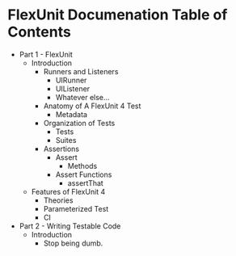 # FlexUnit Documenation Table of Contents #


* Part 1 - FlexUnit
	* Introduction
		* Runners and Listeners
			* UIRunner
			* UIListener
			* Whatever else...
		* Anatomy of A FlexUnit 4 Test
			* Metadata
		* Organization of Tests
			* Tests
			* Suites
		* Assertions
			* Assert
				* Methods
			* Assert Functions
				* assertThat
	* Features of FlexUnit 4
		* Theories
		* Parameterized Test
		* CI
* Part 2 - Writing Testable Code
	* Introduction
		* Stop being dumb. 
